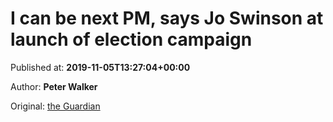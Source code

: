 
# I can be next PM, says Jo Swinson at launch of election campaign

Published at: **2019-11-05T13:27:04+00:00**

Author: **Peter Walker**

Original: [the Guardian](https://www.theguardian.com/politics/2019/nov/05/i-can-be-next-pm-says-jo-swinson-as-she-launches-election-campaign)


